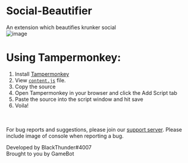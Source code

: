 # Social-Beautifier
An extension which beautifies krunker social</br>
![image](https://user-images.githubusercontent.com/76865811/116400877-ff093200-a843-11eb-8c8e-3804cc1687f8.png)

# Using Tampermonkey:
1. Install [Tampermonkey](https://www.tampermonkey.net/)
2. View [`content.js`](https://raw.githubusercontent.com/Gamebot-site/Social-Beautifier/main/content.js) file.
3. Copy the source
4. Open Tampermonkey in your browser and click the Add Script tab 
5. Paste the source into the script window and hit save
6. Voila!

</br></br>
For bug reports and suggestions, please join our [support server](https://discord.gg/gamebot). Please include image of console when reporting a bug.

Developed by BlackThunder#4007</br>
Brought to you by GameBot
